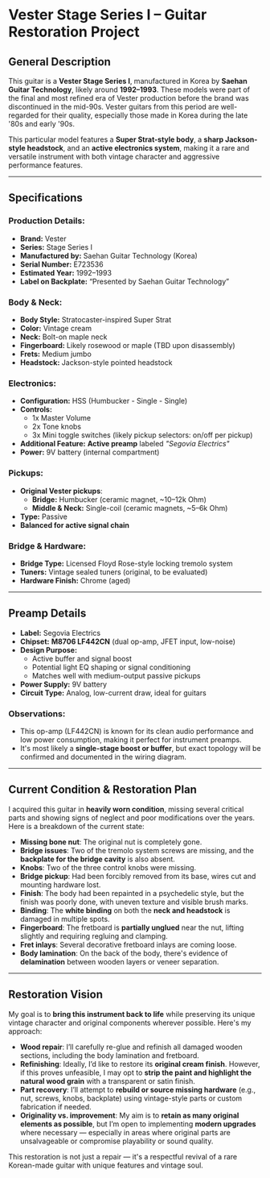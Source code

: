 # Vester Stage Series I – Guitar Restoration Project

## General Description

This guitar is a **Vester Stage Series I**, manufactured in Korea by **Saehan Guitar Technology**, likely around **1992–1993**. These models were part of the final and most refined era of Vester production before the brand was discontinued in the mid-90s. Vester guitars from this period are well-regarded for their quality, especially those made in Korea during the late '80s and early '90s.

This particular model features a **Super Strat-style body**, a **sharp Jackson-style headstock**, and an **active electronics system**, making it a rare and versatile instrument with both vintage character and aggressive performance features.

---

## Specifications

### Production Details:
- **Brand:** Vester
- **Series:** Stage Series I
- **Manufactured by:** Saehan Guitar Technology (Korea)
- **Serial Number:** E723536
- **Estimated Year:** 1992–1993
- **Label on Backplate:** “Presented by Saehan Guitar Technology”

### Body & Neck:
- **Body Style:** Stratocaster-inspired Super Strat
- **Color:** Vintage cream
- **Neck:** Bolt-on maple neck
- **Fingerboard:** Likely rosewood or maple (TBD upon disassembly)
- **Frets:** Medium jumbo
- **Headstock:** Jackson-style pointed headstock

### Electronics:
- **Configuration:** HSS (Humbucker - Single - Single)
- **Controls:**
  - 1x Master Volume
  - 2x Tone knobs
  - 3x Mini toggle switches (likely pickup selectors: on/off per pickup)
- **Additional Feature:** **Active preamp** labeled *"Segovia Electrics"*
- **Power:** 9V battery (internal compartment)

### Pickups:
- **Original Vester pickups**:
  - **Bridge:** Humbucker (ceramic magnet, ~10–12k Ohm)
  - **Middle & Neck:** Single-coil (ceramic magnets, ~5–6k Ohm)
- **Type:** Passive
- **Balanced for active signal chain**

### Bridge & Hardware:
- **Bridge Type:** Licensed Floyd Rose-style locking tremolo system
- **Tuners:** Vintage sealed tuners (original, to be evaluated)
- **Hardware Finish:** Chrome (aged)

---

## Preamp Details

- **Label:** Segovia Electrics
- **Chipset:** **M8706 LF442CN** (dual op-amp, JFET input, low-noise)
- **Design Purpose:**
  - Active buffer and signal boost
  - Potential light EQ shaping or signal conditioning
  - Matches well with medium-output passive pickups
- **Power Supply:** 9V battery
- **Circuit Type:** Analog, low-current draw, ideal for guitars

### Observations:
- This op-amp (LF442CN) is known for its clean audio performance and low power consumption, making it perfect for instrument preamps.
- It's most likely a **single-stage boost or buffer**, but exact topology will be confirmed and documented in the wiring diagram.

---

## Current Condition & Restoration Plan

I acquired this guitar in **heavily worn condition**, missing several critical parts and showing signs of neglect and poor modifications over the years. Here is a breakdown of the current state:

- **Missing bone nut**: The original nut is completely gone.
- **Bridge issues**: Two of the tremolo system screws are missing, and the **backplate for the bridge cavity** is also absent.
- **Knobs**: Two of the three control knobs were missing.
- **Bridge pickup**: Had been forcibly removed from its base, wires cut and mounting hardware lost.
- **Finish**: The body had been repainted in a psychedelic style, but the finish was poorly done, with uneven texture and visible brush marks.
- **Binding**: The **white binding** on both the **neck and headstock** is damaged in multiple spots.
- **Fingerboard**: The fretboard is **partially unglued** near the nut, lifting slightly and requiring regluing and clamping.
- **Fret inlays**: Several decorative fretboard inlays are coming loose.
- **Body lamination**: On the back of the body, there's evidence of **delamination** between wooden layers or veneer separation.

---

## Restoration Vision

My goal is to **bring this instrument back to life** while preserving its unique vintage character and original components wherever possible. Here's my approach:

- **Wood repair**: I’ll carefully re-glue and refinish all damaged wooden sections, including the body lamination and fretboard.
- **Refinishing**: Ideally, I’d like to restore its **original cream finish**. However, if this proves unfeasible, I may opt to **strip the paint and highlight the natural wood grain** with a transparent or satin finish.
- **Part recovery**: I’ll attempt to **rebuild or source missing hardware** (e.g., nut, screws, knobs, backplate) using vintage-style parts or custom fabrication if needed.
- **Originality vs. improvement**: My aim is to **retain as many original elements as possible**, but I’m open to implementing **modern upgrades** where necessary — especially in areas where original parts are unsalvageable or compromise playability or sound quality.

This restoration is not just a repair — it's a respectful revival of a rare Korean-made guitar with unique features and vintage soul.
